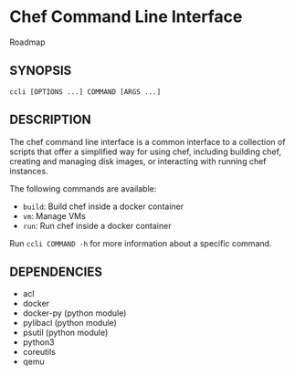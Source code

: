# Chef Command Line Interface

Roadmap


## SYNOPSIS

	ccli [OPTIONS ...] COMMAND [ARGS ...]


## DESCRIPTION

The chef command line interface is a common interface to a collection of scripts
that offer a simplified way for using chef, including building chef, creating
and managing disk images, or interacting with running chef instances.

The following commands are available:

* `build`: Build chef inside a docker container
* `vm`: Manage VMs
* `run`: Run chef inside a docker container

Run `ccli COMMAND -h` for more information about a specific command.


## DEPENDENCIES

* acl
* docker
* docker-py (python module)
* pylibacl (python module)
* psutil (python module)
* python3
* coreutils
* qemu
